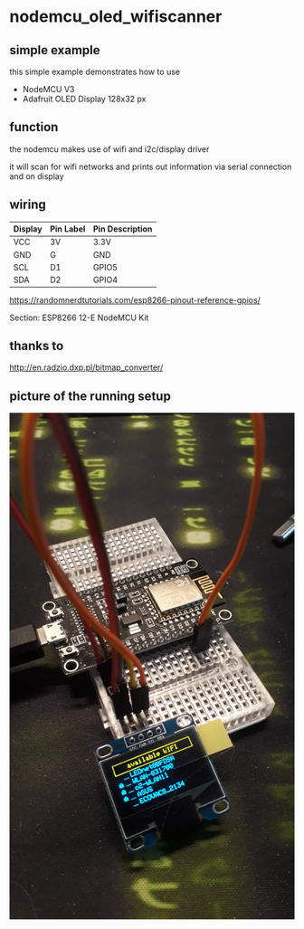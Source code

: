 # nodemcu_oled_wifiscanner

## simple example

this simple example demonstrates how to use
- NodeMCU V3
- Adafruit OLED Display 128x32 px

## function

the nodemcu makes use of wifi and i2c/display driver

it will scan for wifi networks and prints out information via serial connection and on display

## wiring

| Display | Pin Label | Pin Description  |
|---------|-----------|------------------|
| VCC     | 3V        | 3.3V             |
| GND     | G         | GND              |
| SCL     | D1        | GPIO5            |
| SDA     | D2        | GPIO4            |


https://randomnerdtutorials.com/esp8266-pinout-reference-gpios/

Section: ESP8266 12-E NodeMCU Kit


## thanks to

http://en.radzio.dxp.pl/bitmap_converter/


## picture of the running setup

![Breadboard](https://github.com/subbamaggus/nodemcu_oled_wifiscanner/blob/main/live_image.jpeg?raw=true)
